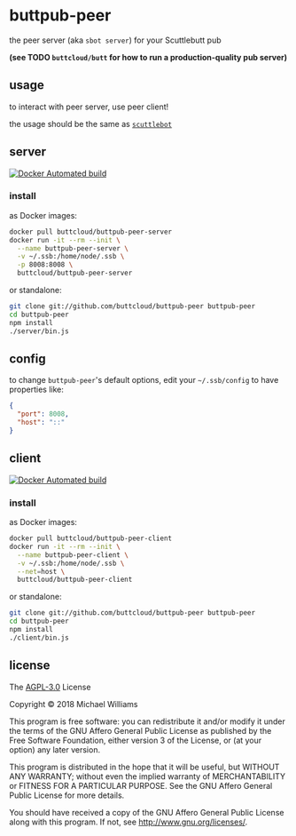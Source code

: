 # buttpub-peer


the peer server (aka `sbot server`) for your Scuttlebutt pub

**(see TODO `buttcloud/butt` for how to run a production-quality pub server)**

## usage

to interact with peer server, use peer client!

the usage should be the same as [`scuttlebot`](https://github.com/ssbc/scuttlebot)

## server

[![Docker Automated build](https://img.shields.io/docker/automated/buttcloud/buttpub-peer-server.svg)](https://hub.docker.com/r/buttcloud/buttpub-peer-server/)

### install

as Docker images:

```sh
docker pull buttcloud/buttpub-peer-server
docker run -it --rm --init \
  --name buttpub-peer-server \
  -v ~/.ssb:/home/node/.ssb \
  -p 8008:8008 \
  buttcloud/buttpub-peer-server
```

or standalone:

```sh
git clone git://github.com/buttcloud/buttpub-peer buttpub-peer
cd buttpub-peer
npm install
./server/bin.js
```

## config

to change `buttpub-peer`'s default options, edit your `~/.ssb/config` to have properties like:

```json
{
  "port": 8008,
  "host": "::"
}
```

## client

[![Docker Automated build](https://img.shields.io/docker/automated/buttcloud/buttpub-peer-client.svg)](https://hub.docker.com/r/buttcloud/buttpub-peer-client/)

### install

as Docker images:

```sh
docker pull buttcloud/buttpub-peer-client
docker run -it --rm --init \
  --name buttpub-peer-client \
  -v ~/.ssb:/home/node/.ssb \
  --net=host \
  buttcloud/buttpub-peer-client
```

or standalone:

```sh
git clone git://github.com/buttcloud/buttpub-peer buttpub-peer
cd buttpub-peer
npm install
./client/bin.js
```

## license

The [AGPL-3.0](https://www.gnu.org/licenses/agpl-3.0.en.html) License

Copyright &copy; 2018 Michael Williams

This program is free software: you can redistribute it and/or modify
it under the terms of the GNU Affero General Public License as published by
the Free Software Foundation, either version 3 of the License, or
(at your option) any later version.

This program is distributed in the hope that it will be useful,
but WITHOUT ANY WARRANTY; without even the implied warranty of
MERCHANTABILITY or FITNESS FOR A PARTICULAR PURPOSE.  See the
GNU Affero General Public License for more details.

You should have received a copy of the GNU Affero General Public License
along with this program.  If not, see <http://www.gnu.org/licenses/>.
